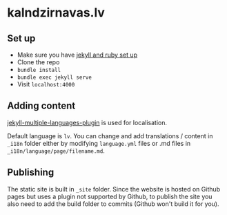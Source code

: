 # kalndzirnavas.lv

## Set up

* Make sure you have [jekyll and ruby set up](https://jekyllrb.com/docs/)
* Clone the repo
* `bundle install`
* `bundle exec jekyll serve`
* Visit `localhost:4000`

## Adding content

[jekyll-multiple-languages-plugin](https://github.com/kurtsson/jekyll-multiple-languages-plugin) is used for localisation.

Default language is `lv`. You can change and add translations / content in `_i18n` folder either by modifying `language.yml` files or .md files in `_i18n/language/page/filename.md`.

## Publishing

The static site is built in `_site` folder. Since the website is hosted on Github pages but uses a plugin not supported by Github, to publish the site you also need to add the build folder to commits (Github won't build it for you).